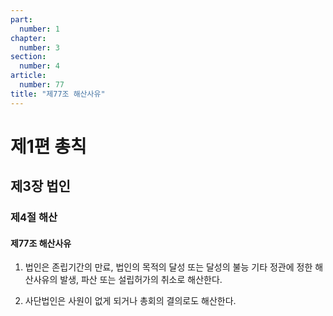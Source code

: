```yaml
---
part:
  number: 1
chapter:
  number: 3
section:
  number: 4
article:
  number: 77
title: "제77조 해산사유"
---
```


# 제1편 총칙

## 제3장 법인

### 제4절 해산

#### 제77조 해산사유

1. 법인은 존립기간의 만료, 법인의 목적의 달성 또는 달성의 불능 기타 정관에 정한 해산사유의 발생, 파산 또는 설립허가의 취소로 해산한다.

2. 사단법인은 사원이 없게 되거나 총회의 결의로도 해산한다.
